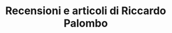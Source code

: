 ---
title: Recensioni e articoli di Riccardo Palombo
articoli: current-menu-item
description: "Indice recensioni e articoli di Riccardo Palombo. Video, foto, testi e lavori scelti. La selezione delle videorecensioni."
url: "/"
headless: true
---